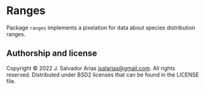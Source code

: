 # Ranges

Package `ranges` implements a pixelation
for data about species distribution ranges.

## Authorship and license

Copyright © 2022 J. Salvador Arias <jsalarias@gmail.com>.
All rights reserved.
Distributed under BSD2 licenses that can be found in the LICENSE file.
